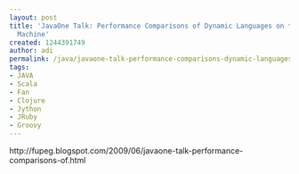 ```yaml
---
layout: post
title: 'JavaOne Talk: Performance Comparisons of Dynamic Languages on the Java Virtual
  Machine'
created: 1244391749
author: adi
permalink: /java/javaone-talk-performance-comparisons-dynamic-languages-java-virtual-machine
tags:
- JAVA
- Scala
- Fan
- Clojure
- Jython
- JRuby
- Groovy
---
```

<p>http://fupeg.blogspot.com/2009/06/javaone-talk-performance-comparisons-of.html</p>
